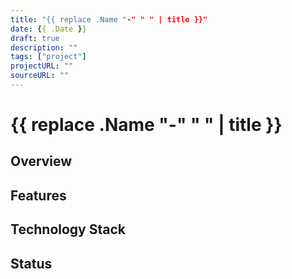 ```yaml
---
title: "{{ replace .Name "-" " " | title }}"
date: {{ .Date }}
draft: true
description: ""
tags: ["project"]
projectURL: ""
sourceURL: ""
---
```


# {{ replace .Name "-" " " | title }}

## Overview

<!-- Brief description of the project -->

## Features

<!-- List the key features of the project -->

## Technology Stack

<!-- What technologies were used to build this project -->

## Status

<!-- Current status of the project -->